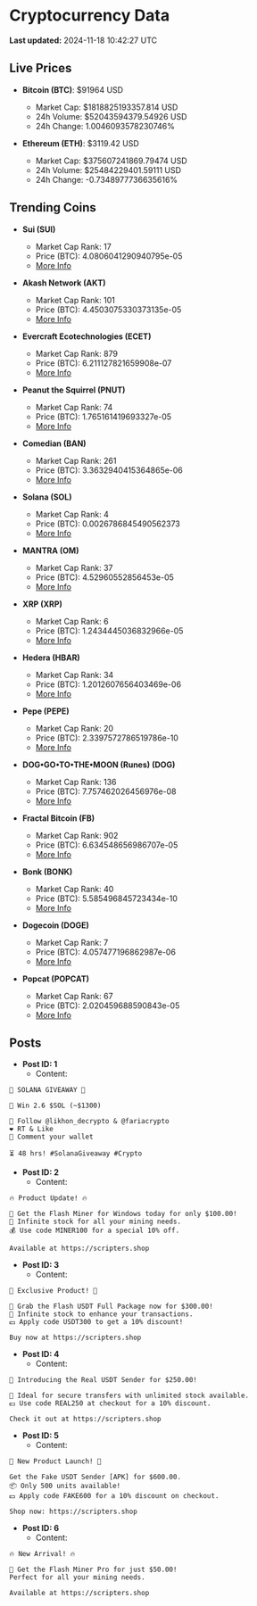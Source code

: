 # Cryptocurrency Data

**Last updated:** 2024-11-18 10:42:27 UTC

## Live Prices
- **Bitcoin (BTC)**: $91964 USD
  - Market Cap: $1818825193357.814 USD
  - 24h Volume: $52043594379.54926 USD
  - 24h Change: 1.0046093578230746%

- **Ethereum (ETH)**: $3119.42 USD
  - Market Cap: $375607241869.79474 USD
  - 24h Volume: $25484229401.59111 USD
  - 24h Change: -0.7348977736635616%

## Trending Coins
- **Sui (SUI)**
  - Market Cap Rank: 17
  - Price (BTC): 4.0806041290940795e-05
  - [More Info](https://www.coingecko.com/en/coins/sui)

- **Akash Network (AKT)**
  - Market Cap Rank: 101
  - Price (BTC): 4.4503075330373135e-05
  - [More Info](https://www.coingecko.com/en/coins/akash-network)

- **Evercraft Ecotechnologies (ECET)**
  - Market Cap Rank: 879
  - Price (BTC): 6.211127821659908e-07
  - [More Info](https://www.coingecko.com/en/coins/evercraft-ecotechnologies)

- **Peanut the Squirrel (PNUT)**
  - Market Cap Rank: 74
  - Price (BTC): 1.765161419693327e-05
  - [More Info](https://www.coingecko.com/en/coins/peanut-the-squirrel)

- **Comedian (BAN)**
  - Market Cap Rank: 261
  - Price (BTC): 3.3632940415364865e-06
  - [More Info](https://www.coingecko.com/en/coins/comedian)

- **Solana (SOL)**
  - Market Cap Rank: 4
  - Price (BTC): 0.0026786845490562373
  - [More Info](https://www.coingecko.com/en/coins/solana)

- **MANTRA (OM)**
  - Market Cap Rank: 37
  - Price (BTC): 4.52960552856453e-05
  - [More Info](https://www.coingecko.com/en/coins/mantra)

- **XRP (XRP)**
  - Market Cap Rank: 6
  - Price (BTC): 1.2434445036832966e-05
  - [More Info](https://www.coingecko.com/en/coins/xrp)

- **Hedera (HBAR)**
  - Market Cap Rank: 34
  - Price (BTC): 1.2012607656403469e-06
  - [More Info](https://www.coingecko.com/en/coins/hedera)

- **Pepe (PEPE)**
  - Market Cap Rank: 20
  - Price (BTC): 2.3397572786519786e-10
  - [More Info](https://www.coingecko.com/en/coins/pepe)

- **DOG•GO•TO•THE•MOON (Runes) (DOG)**
  - Market Cap Rank: 136
  - Price (BTC): 7.757462026456976e-08
  - [More Info](https://www.coingecko.com/en/coins/dog-go-to-the-moon-runes-2)

- **Fractal Bitcoin (FB)**
  - Market Cap Rank: 902
  - Price (BTC): 6.634548656986707e-05
  - [More Info](https://www.coingecko.com/en/coins/fractal-bitcoin)

- **Bonk (BONK)**
  - Market Cap Rank: 40
  - Price (BTC): 5.585496845723434e-10
  - [More Info](https://www.coingecko.com/en/coins/bonk)

- **Dogecoin (DOGE)**
  - Market Cap Rank: 7
  - Price (BTC): 4.057477196862987e-06
  - [More Info](https://www.coingecko.com/en/coins/dogecoin)

- **Popcat (POPCAT)**
  - Market Cap Rank: 67
  - Price (BTC): 2.020459688590843e-05
  - [More Info](https://www.coingecko.com/en/coins/popcat)

## Posts
- **Post ID: 1**
  - Content:
```
🚀 SOLANA GIVEAWAY 🚀

🎁 Win 2.6 $SOL (~$1300)

🤝 Follow @likhon_decrypto & @fariacrypto
❤️ RT & Like
💬 Comment your wallet

⏳ 48 hrs! #SolanaGiveaway #Crypto
```

- **Post ID: 2**
  - Content:
```
🔥 Product Update! 🔥

🚀 Get the Flash Miner for Windows today for only $100.00!
🔋 Infinite stock for all your mining needs.
💰 Use code MINER100 for a special 10% off.

Available at https://scripters.shop
```

- **Post ID: 3**
  - Content:
```
🎁 Exclusive Product! 🎁

💸 Grab the Flash USDT Full Package now for $300.00!
🎉 Infinite stock to enhance your transactions.
💵 Apply code USDT300 to get a 10% discount!

Buy now at https://scripters.shop
```

- **Post ID: 4**
  - Content:
```
💎 Introducing the Real USDT Sender for $250.00!

💼 Ideal for secure transfers with unlimited stock available.
💵 Use code REAL250 at checkout for a 10% discount.

Check it out at https://scripters.shop
```

- **Post ID: 5**
  - Content:
```
🚀 New Product Launch! 🚀

Get the Fake USDT Sender [APK] for $600.00.
📦 Only 500 units available!
💵 Apply code FAKE600 for a 10% discount on checkout.

Shop now: https://scripters.shop
```

- **Post ID: 6**
  - Content:
```
🔥 New Arrival! 🔥

💸 Get the Flash Miner Pro for just $50.00!
Perfect for all your mining needs.

Available at https://scripters.shop
```


